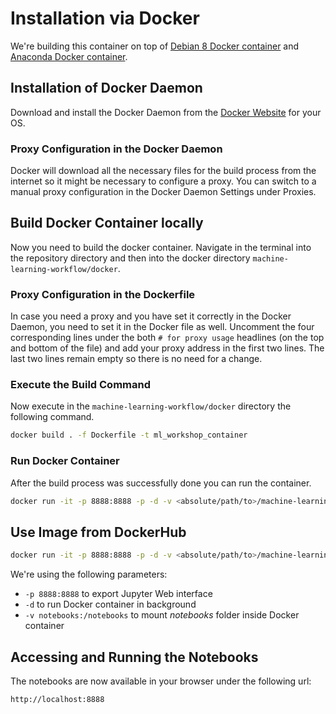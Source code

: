 # Installation via Docker

We're building this container on top of [Debian 8 Docker container](https://hub.docker.com/r/library/debian/) and [Anaconda Docker container](https://hub.docker.com/r/continuumio/anaconda3/).

## Installation of Docker Daemon
Download and install the Docker Daemon from the [Docker Website](https://www.docker.com/) for your OS.

### Proxy Configuration in the Docker Daemon
Docker will download all the necessary files for the build process from the internet so it might be necessary to configure a proxy. You can switch to a manual proxy configuration in the Docker Daemon Settings under Proxies.

## Build Docker Container locally
Now you need to build the docker container. Navigate in the terminal into the repository directory and then into the docker directory ```machine-learning-workflow/docker```.

### Proxy Configuration in the Dockerfile
In case you need a proxy and you have set it correctly in the Docker Daemon, you need to set it in the Docker file as well. Uncomment the four corresponding lines under the both ```# for proxy usage``` headlines (on the top and bottom of the file) and add your proxy address in the first two lines. The last two lines remain empty so there is no need for a change.

### Execute the Build Command
Now execute in the ```machine-learning-workflow/docker``` directory the following command.

```sh
docker build . -f Dockerfile -t ml_workshop_container
```

### Run Docker Container
After the build process was successfully done you can run the container.

```sh
docker run -it -p 8888:8888 -p -d -v <absolute/path/to>/machine-learning-workflow/notebooks:/notebooks ml_workshop_container
```

## Use Image from DockerHub
```sh
docker run -it -p 8888:8888 -p -d -v <absolute/path/to>/machine-learning-workflow/notebooks:/notebooks datascienceworkshop/machine-learning-workflow
```

We're using the following parameters:
- ```-p 8888:8888``` to export Jupyter Web interface
- ```-d``` to run Docker container in background
- ```-v notebooks:/notebooks``` to mount *notebooks* folder inside Docker container

## Accessing and Running the Notebooks
The notebooks are now available in your browser under the following url:

```sh
http://localhost:8888
```

